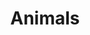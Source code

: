 ---
title: "Animals"
layout: "animals"
description: "Any animals I seen for at least enough time to get a picture and for Emma to name"
url: "/animals/"
summary: animals
---
